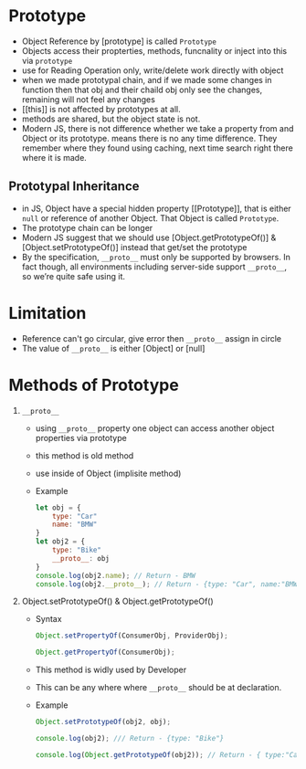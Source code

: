 # Prototype

- Object Reference by [prototype] is called `Prototype`
- Objects access their propterties, methods, funcnality or inject into this via `prototype`
- use for Reading Operation only, write/delete work directly with object
- when we made prototypal chain, and if we made some changes in function then that obj and their chaild obj only see the changes, remaining will not feel any changes
- [[this]] is not affected by prototypes at all.
- methods are shared, but the object state is not.
- Modern JS, there is not difference whether we take a property from and Object or its prototype. means there is no any time difference. They remember where they found using caching, next time search right there where it is made.

## Prototypal Inheritance

- in JS, Object have a special hidden property [[Prototype]], that is either `null` or reference of another Object. That Object is called `Prototype`.
- The prototype chain can be longer
- Modern JS suggest that we should use [Object.getPrototypeOf()] & [Object.setPrototypeOf()] instead that get/set the prototype
- By the specification, `__proto__` must only be supported by browsers. In fact though, all environments including server-side support `__proto__`, so we’re quite safe using it.

# Limitation

- Reference can't go circular, give error then `__proto__` assign in circle
- The value of `__proto__` is either [Object] or [null]

# Methods of Prototype

1. `__proto__`

   - using `__proto__` property one object can access another object properties via prototype
   - this method is old method
   - use inside of Object (implisite method)
   - Example

     ```js
     let obj = {
         type: "Car"
         name: "BMW"
     }
     let obj2 = {
         type: "Bike"
         __proto__: obj
     }
     console.log(obj2.name); // Return - BMW
     console.log(obj2.__proto__); // Return - {type: "Car", name:"BMW"}
     ```

2. Object.setPrototypeOf() & Object.getPrototypeOf()

   - Syntax

     ```js
     Object.setPropertyOf(ConsumerObj, ProviderObj);

     Object.getPropertyOf(ConsumerObj);
     ```

   - This method is widly used by Developer
   - This can be any where where `__proto__` should be at declaration.
   - Example

     ```js
     Object.setPrototypeOf(obj2, obj);

     console.log(obj2); /// Return - {type: "Bike"}

     console.log(Object.getPrototypeOf(obj2)); // Return - { type:"Car", name:"BMW" }
     ```
